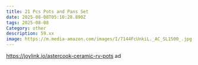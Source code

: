 ```yaml
---
title: 21 Pcs Pots and Pans Set
date: 2025-08-08T05:10:28.890Z
tags: 2025-08-08
Category: other
description: 59.xx
image: https://m.media-amazon.com/images/I/7144FcUnkiL._AC_SL1500_.jpg
---
```

https://joylink.io/astercook-ceramic-rv-pots ad